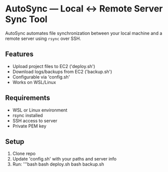 # AutoSync — Local ↔ Remote Server Sync Tool
AutoSync automates file synchronization between your local machine and a remote server using `rsync` over SSH.


## Features
- Upload project files to EC2 ('deploy.sh')
- Download logs/backups from EC2 ('backup.sh')
- Configurable via 'config.sh'
- Works on WSL/Linux


## Requirements
- WSL or Linux environment
- rsync installed
- SSH access to server
- Private PEM key


## Setup
1. Clone repo
2. Update 'config.sh' with your paths and server info
3. Run:
'''bash
bash deploy.sh
bash backup.sh
